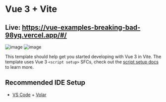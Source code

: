 # Vue 3 + Vite

## Live: https://vue-examples-breaking-bad-98yq.vercel.app/#/

![image](https://user-images.githubusercontent.com/72731296/192357860-5e00f0ae-dfa6-4c7f-8e4c-1f354cbdf4d0.png)
![image](https://user-images.githubusercontent.com/72731296/192357911-10d79510-3729-42ee-b82b-b9f791a7cbc3.png)

This template should help get you started developing with Vue 3 in Vite. The template uses Vue 3 `<script setup>` SFCs, check out the [script setup docs](https://v3.vuejs.org/api/sfc-script-setup.html#sfc-script-setup) to learn more.

## Recommended IDE Setup

- [VS Code](https://code.visualstudio.com/) + [Volar](https://marketplace.visualstudio.com/items?itemName=Vue.volar)
